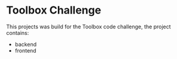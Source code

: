 # Toolbox Challenge

This projects was build for the Toolbox code challenge, the project contains:

- backend
- frontend